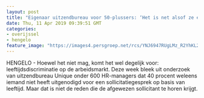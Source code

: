 ```yaml
---
layout: post
title: "Eigenaar uitzendbureau voor 50-plussers: ‘Het is net alsof ze een oudere de baan niet gunnen’"
date: Thu, 11 Apr 2019 09:39:51 GMT
categories: 
- overijssel 
- hengelo 
feature_image: "https://images4.persgroep.net/rcs/YNJ6947RUgLMz_R2YhKL2ibJp2M/diocontent/144900774/_fitwidth/400/?appId=21791a8992982cd8da851550a453bd7f&quality=0.7"
---
```


HENGELO - Hoewel het niet mag, komt het wel degelijk voor: leeftijdsdiscriminatie op de arbeidsmarkt. Deze week bleek uit onderzoek van uitzendbureau Unique onder 600 HR-managers dat 40 procent weleens iemand niet heeft uitgenodigd voor een sollicitatiegesprek op basis van leeftijd. Maar dat is niet de reden die de afgewezen sollicitant te horen krijgt.

